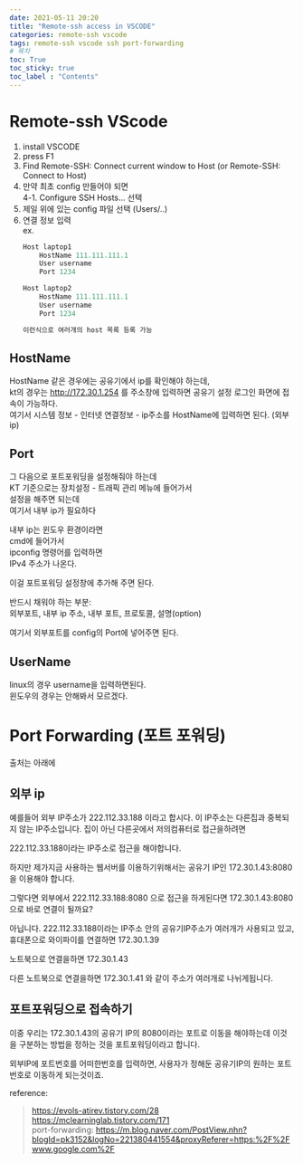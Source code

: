 ```yaml
---
date: 2021-05-11 20:20
title: "Remote-ssh access in VSCODE"
categories: remote-ssh vscode
tags: remote-ssh vscode ssh port-forwarding
# 목차
toc: True  
toc_sticky: true 
toc_label : "Contents"
---
```



# Remote-ssh VScode
1. install VSCODE
2. press F1
3. Find Remote-SSH: Connect current window to Host (or Remote-SSH: Connect to Host)
4. 만약 최초 config 만들어야 되면  
    4-1. Configure SSH Hosts... 선택
5. 제일 위에 있는 config 파일 선택 (Users/..)
6. 연결 정보 입력    
    ex.
    ```jsx
    Host laptop1
        HostName 111.111.111.1
        User username
        Port 1234

    Host laptop2
        HostName 111.111.111.1
        User username
        Port 1234

    이런식으로 여러개의 host 목록 등록 가능
    ```
## HostName
HostName 같은 경우에는 공유기에서 ip를 확인해야 하는데,  
kt의 경우는 http://172.30.1.254 를 주소창에 입력하면 공유기 설정 로그인 화면에 접속이 가능하다.  
여기서 시스템 정보 - 인터넷 연결정보 - ip주소를 HostName에 입력하면 된다. (외부ip)

## Port
그 다음으로 포트포워딩을 설정해줘야 하는데  
KT 기준으로는 장치설정 - 트래픽 관리 메뉴에 들어가서  
설정을 해주면 되는데  
여기서 내부 ip가 필요하다  

내부 ip는 윈도우 환경이라면  
cmd에 들어가서  
ipconfig 명령어를 입력하면  
IPv4 주소가 나온다.

이걸 포트포워딩 설정창에 추가해 주면 된다.  

반드시 채워야 하는 부분:  
외부포트, 내부 ip 주소, 내부 포트, 프로토콜, 설명(option)  

여기서 외부포트를 config의 Port에 넣어주면 된다.  

## UserName
linux의 경우 username을 입력하면된다.  
윈도우의 경우는 안해봐서 모르겠다.  



# Port Forwarding (포트 포워딩)
출처는 아래에  

## 외부 ip
예를들어 외부 IP주소가 222.112.33.188 이라고 합시다.
이 IP주소는 다른집과 중복되지 않는 IP주소입니다.
집이 아닌 다른곳에서 저의컴퓨터로 접근을하려면

222.112.33.188이라는 IP주소로 접근을 해야합니다.

하지만 제가지금 사용하는 웹서버를 이용하기위해서는 공유기 IP인
172.30.1.43:8080 을 이용해야 합니다.

그렇다면 외부에서 222.112.33.188:8080 으로 접근을 하게된다면
172.30.1.43:8080으로 바로 연결이 될까요?

아닙니다.
222.112.33.188이라는 IP주소 안의 공유기IP주소가 여러개가 사용되고 있고, 휴대폰으로 와이파이를 연결하면
172.30.1.39

노트북으로 연결을하면
172.30.1.43

다른 노트북으로 연결을하면
172.30.1.41
와 같이 주소가 여러개로 나뉘게됩니다.

## 포트포워딩으로 접속하기
이중 우리는 172.30.1.43의 공유기 IP의 8080이라는 포트로 이동을 해야하는데 이것을 구분하는 방법을 정하는 것을 포트포워딩이라고 합니다.

외부IP에 포트번호를 어떠한번호를 입력하면,
사용자가 정해둔 공유기IP의 원하는 포트번호로 이동하게 되는것이죠.


reference:  
> <https://evols-atirev.tistory.com/28>  
> <https://mclearninglab.tistory.com/171>  
> port-forwarding: <https://m.blog.naver.com/PostView.nhn?blogId=pk3152&logNo=221380441554&proxyReferer=https:%2F%2Fwww.google.com%2F>  
